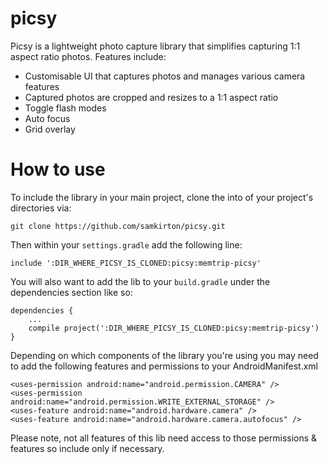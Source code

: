 picsy
=====
Picsy is a lightweight photo capture library that simplifies capturing 1:1 aspect ratio photos. Features include:
- Customisable UI that captures photos and manages various camera features
- Captured photos are cropped and resizes to a 1:1 aspect ratio
- Toggle flash modes
- Auto focus
- Grid overlay

How to use
=====
To include the library in your main project, clone the into of your project's directories via:

    git clone https://github.com/samkirton/picsy.git

Then within your `settings.gradle` add the following line:

    include ':DIR_WHERE_PICSY_IS_CLONED:picsy:memtrip-picsy'

You will also want to add the lib to your `build.gradle` under the dependencies section like so:

    dependencies {
        ...
    	compile project(':DIR_WHERE_PICSY_IS_CLONED:picsy:memtrip-picsy')
    }

Depending on which components of the library you're using you may need to add the following features and permissions to your AndroidManifest.xml

    <uses-permission android:name="android.permission.CAMERA" />
    <uses-permission android:name="android.permission.WRITE_EXTERNAL_STORAGE" />
    <uses-feature android:name="android.hardware.camera" />
    <uses-feature android:name="android.hardware.camera.autofocus" />

Please note, not all features of this lib need access to those permissions & features so include only if necessary.
